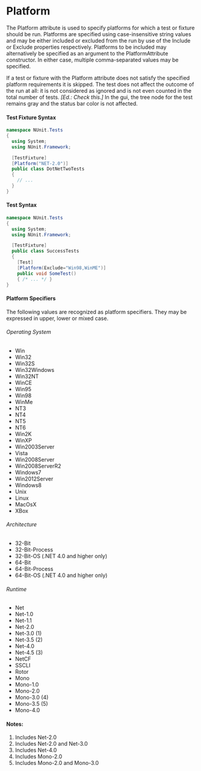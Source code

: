 # Platform


The Platform attribute is used to specify platforms for which a test or fixture
should be run. Platforms are specified using case-insensitive string values
and may be either included or excluded from the run by use of the Include or 
Exclude properties respectively. Platforms to be included may alternatively
be specified as an argument to the PlatformAttribute constructor. In either
case, multiple comma-separated values may be specified.

If a test or fixture with the Platform attribute does not satisfy the specified
platform requirements it is skipped. The test does not affect the outcome of 
the run at all: it is not considered as ignored and is not even counted in 
the total number of tests. _[Ed.: Check this.]_ In the gui, the tree node for the test remains 
gray and the status bar color is not affected.

#### Test Fixture Syntax

```csharp
namespace NUnit.Tests
{
  using System;
  using NUnit.Framework;

  [TestFixture]
  [Platform("NET-2.0")]
  public class DotNetTwoTests
  {
    // ...
  }
}
```

#### Test Syntax

```csharp
namespace NUnit.Tests
{
  using System;
  using NUnit.Framework;

  [TestFixture]
  public class SuccessTests
  {
    [Test]
    [Platform(Exclude="Win98,WinME")]
    public void SomeTest()
    { /* ... */ }
}
```

#### Platform Specifiers

The following values are recognized as platform specifiers.
They may be expressed in upper, lower or mixed case.

###### Operating System
 * Win
 * Win32
 * Win32S
 * Win32Windows
 * Win32NT
 * WinCE
 * Win95
 * Win98
 * WinMe
 * NT3
 * NT4
 * NT5
 * NT6
 * Win2K
 * WinXP
 * Win2003Server
 * Vista
 * Win2008Server
 * Win2008ServerR2
 * Windows7
 * Win2012Server
 * Windows8
 * Unix
 * Linux
 * MacOsX
 * XBox

###### Architecture

* 32-Bit
* 32-Bit-Process
* 32-Bit-OS (.NET 4.0 and higher only)
* 64-Bit
* 64-Bit-Process
* 64-Bit-OS (.NET 4.0 and higher only)

###### Runtime
 * Net
 * Net-1.0
 * Net-1.1
 * Net-2.0
 * Net-3.0 (1)
 * Net-3.5 (2)
 * Net-4.0
 * Net-4.5 (3)
 * NetCF
 * SSCLI
 * Rotor
 * Mono
 * Mono-1.0
 * Mono-2.0
 * Mono-3.0 (4)
 * Mono-3.5 (5)
 * Mono-4.0

#### Notes:

1. Includes Net-2.0
2. Includes Net-2.0 and Net-3.0
3. Includes Net-4.0
4. Includes Mono-2.0
5. Includes Mono-2.0 and Mono-3.0

